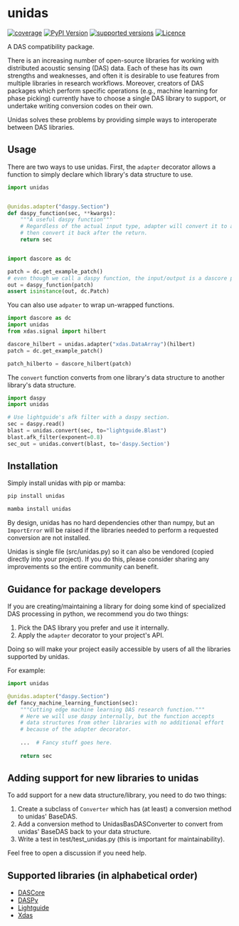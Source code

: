 # unidas

[![coverage](https://codecov.io/gh/dasdae/unidas/branch/main/graph/badge.svg)](https://codecov.io/gh/dasdae/unidas)
[![PyPI Version](https://img.shields.io/pypi/v/unidas.svg)](https://pypi.python.org/pypi/unidas)
[![supported versions](https://img.shields.io/pypi/pyversions/unidas.svg?label=python_versions)](https://pypi.python.org/pypi/unidas)
[![Licence](https://img.shields.io/badge/license-MIT-blue)](https://opensource.org/license/mit)

A DAS compatibility package.

There is an increasing number of open-source libraries for working with distributed acoustic sensing (DAS) data. Each of these has its own strengths and weaknesses, and often it is desirable to use features from multiple libraries in research workflows. Moreover, creators of DAS packages which perform specific operations (e.g., machine learning for phase picking) currently have to choose a single DAS library to support, or undertake writing conversion codes on their own.

Unidas solves these problems by providing simple ways to interoperate between DAS libraries.  

## Usage

There are two ways to use unidas. First, the `adapter` decorator allows a function to simply declare which library's data structure to use. 

```python
import unidas


@unidas.adapter("daspy.Section")
def daspy_function(sec, **kwargs):
    """A useful daspy function"""
    # Regardless of the actual input type, adapter will convert it to a daspy section
    # then convert it back after the return.
    return sec


import dascore as dc

patch = dc.get_example_patch()
# even though we call a daspy function, the input/output is a dascore patch.
out = daspy_function(patch)
assert isinstance(out, dc.Patch)
```

You can also use `adpater` to wrap un-wrapped functions. 

```python
import dascore as dc
import unidas
from xdas.signal import hilbert

dascore_hilbert = unidas.adapter("xdas.DataArray")(hilbert)
patch = dc.get_example_patch()

patch_hilberto = dascore_hilbert(patch)
```

The `convert` function converts from one library's data structure to another library's data structure.

```python
import daspy
import unidas

# Use lightguide's afk filter with a daspy section. 
sec = daspy.read()
blast = unidas.convert(sec, to="lightguide.Blast")
blast.afk_filter(exponent=0.8)
sec_out = unidas.convert(blast, to='daspy.Section')
```

## Installation
Simply install unidas with pip or mamba:

```bash
pip install unidas 
```

```bash
mamba install unidas
```

By design, unidas has no hard dependencies other than numpy, but an `ImportError` will be raised if the libraries needed to perform a requested conversion are not installed.

Unidas is single file (src/unidas.py) so it can also be vendored (copied directly into your project). If you do this, please consider sharing any improvements so the entire community can benefit. 

## Guidance for package developers
If you are creating/maintaining a library for doing some kind of specialized DAS processing in python, we recommend you do two things:

1. Pick the DAS library you prefer and use it internally. 
2. Apply the `adapter` decorator to your project's API.

Doing so will make your project easily accessible by users of all the libraries supported by unidas. 

For example:

```python
import unidas

@unidas.adapter("daspy.Section")
def fancy_machine_learning_function(sec):
    """Cutting edge machine learning DAS research function."""
    # Here we will use daspy internally, but the function accepts 
    # data structures from other libraries with no additional effort
    # because of the adapter decorator. 
    
    ...  # Fancy stuff goes here.
    
    return sec
```

## Adding support for new libraries to unidas

To add support for a new data structure/library, you need to do two things:

1. Create a subclass of `Converter` which has (at least) a conversion method to unidas' BaseDAS.
2. Add a conversion method to UnidasBasDASConverter to convert from unidas' BaseDAS back to your data structure.
3. Write a test in test/test_unidas.py (this is important for maintainability).

Feel free to open a discussion if you need help. 

## Supported libraries (in alphabetical order)

- [DASCore](https://github.com/DASDAE/dascore)
- [DASPy](https://github.com/HMZ-03/DASPy)
- [Lightguide](https://github.com/pyrocko/lightguide)
- [Xdas](https://github.com/xdas-dev/xdas)

